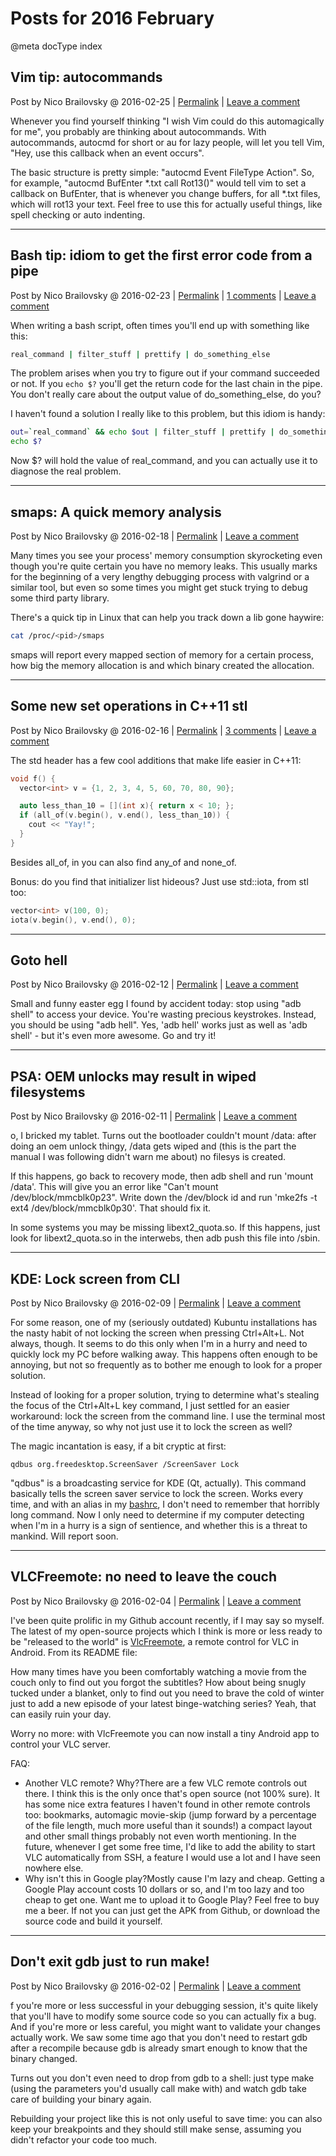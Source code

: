 # Posts for 2016 February

@meta docType index

## Vim tip: autocommands

Post by Nico Brailovsky @ 2016-02-25 | [Permalink](md_blog/2016/0225_Vimtipautocommands.md)  | [Leave a comment](https://github.com/nicolasbrailo/nicolasbrailo.github.io/issues/new?title=Comment@md_blog/2016/0225_Vimtipautocommands.md&body=I%20have%20a%20comment!)

Whenever you find yourself thinking "I wish Vim could do this automagically for me", you probably are thinking about autocommands. With autocommands, autocmd for short or au for lazy people, will let you tell Vim, "Hey, use this callback when an event occurs".

The basic structure is pretty simple: "autocmd Event FileType Action". So, for example, "autocmd BufEnter \*.txt call Rot13()" would tell vim to set a callback on BufEnter, that is whenever you change buffers, for all \*.txt files, which will rot13 your text. Feel free to use this for actually useful things, like spell checking or auto indenting.





---

## Bash tip: idiom to get the first error code from a pipe

Post by Nico Brailovsky @ 2016-02-23 | [Permalink](md_blog/2016/0223_Bashtipidiomtogetthefirsterrorcodefromapipe.md) | [1 comments](md_blog/2016/0223_Bashtipidiomtogetthefirsterrorcodefromapipe.md) | [Leave a comment](https://github.com/nicolasbrailo/nicolasbrailo.github.io/issues/new?title=Comment@md_blog/2016/0223_Bashtipidiomtogetthefirsterrorcodefromapipe.md&body=I%20have%20a%20comment!)

When writing a bash script, often times you'll end up with something like this:

```bash
real_command | filter_stuff | prettify | do_something_else
```

The problem arises when you try to figure out if your command succeeded or not. If you `echo $?` you'll get the return code for the last chain in the pipe. You don't really care about the output value of do\_something\_else, do you?

I haven't found a solution I really like to this problem, but this idiom is handy:

```bash
out=`real_command` && echo $out | filter_stuff | prettify | do_something_else
echo $?
```

Now $? will hold the value of real\_command, and you can actually use it to diagnose the real problem.








---

## smaps: A quick memory analysis

Post by Nico Brailovsky @ 2016-02-18 | [Permalink](md_blog/2016/0218_smapsAquickmemoryanalysis.md)  | [Leave a comment](https://github.com/nicolasbrailo/nicolasbrailo.github.io/issues/new?title=Comment@md_blog/2016/0218_smapsAquickmemoryanalysis.md&body=I%20have%20a%20comment!)

Many times you see your process' memory consumption skyrocketing even though you're quite certain you have no memory leaks. This usually marks for the beginning of a very lengthy debugging process with valgrind or a similar tool, but even so some times you might get stuck trying to debug some third party library.

There's a quick tip in Linux that can help you track down a lib gone haywire:

```bash
cat /proc/<pid>/smaps
```

smaps will report every mapped section of memory for a certain process, how big the memory allocation is and which binary created the allocation.





---

## Some new set operations in C++11 stl

Post by Nico Brailovsky @ 2016-02-16 | [Permalink](md_blog/2016/0216_SomenewsetoperationsinC11stl.md) | [3 comments](md_blog/2016/0216_SomenewsetoperationsinC11stl.md) | [Leave a comment](https://github.com/nicolasbrailo/nicolasbrailo.github.io/issues/new?title=Comment@md_blog/2016/0216_SomenewsetoperationsinC11stl.md&body=I%20have%20a%20comment!)

The std header has a few cool additions that make life easier in C++11:

```c++
void f() {
  vector<int> v = {1, 2, 3, 4, 5, 60, 70, 80, 90};

  auto less_than_10 = [](int x){ return x < 10; };
  if (all_of(v.begin(), v.end(), less_than_10)) {
    cout << "Yay!";
  }
}
```

Besides all\_of, in you can also find any\_of and none\_of.

Bonus: do you find that initializer list hideous? Just use std::iota, from stl too:

```c++
vector<int> v(100, 0);
iota(v.begin(), v.end(), 0);
```








---

## Goto hell

Post by Nico Brailovsky @ 2016-02-12 | [Permalink](md_blog/2016/0212_Gotohell.md)  | [Leave a comment](https://github.com/nicolasbrailo/nicolasbrailo.github.io/issues/new?title=Comment@md_blog/2016/0212_Gotohell.md&body=I%20have%20a%20comment!)

Small and funny easter egg I found by accident today: stop using "adb shell" to access your device. You're wasting precious keystrokes. Instead, you should be using "adb hell". Yes, 'adb hell' works just as well as 'adb shell' - but it's even more awesome. Go and try it!





---

## PSA: OEM unlocks may result in wiped filesystems

Post by Nico Brailovsky @ 2016-02-11 | [Permalink](md_blog/2016/0211_PSAOEMunlocksmayresultinwipedfilesystems.md)  | [Leave a comment](https://github.com/nicolasbrailo/nicolasbrailo.github.io/issues/new?title=Comment@md_blog/2016/0211_PSAOEMunlocksmayresultinwipedfilesystems.md&body=I%20have%20a%20comment!)

o, I bricked my tablet. Turns out the bootloader couldn't mount /data: after doing an oem unlock thingy, /data gets wiped and (this is the part the manual I was following didn't warn me about) no filesys is created.

If this happens, go back to recovery mode, then adb shell and run 'mount /data'. This will give you an error like "Can't mount /dev/block/mmcblk0p23". Write down the /dev/block id and run 'mke2fs -t ext4 /dev/block/mmcblk0p30'. That should fix it.

In some systems you may be missing libext2\_quota.so. If this happens, just look for libext2\_quota.so in the interwebs, then adb push this file into /sbin.





---

## KDE: Lock screen from CLI

Post by Nico Brailovsky @ 2016-02-09 | [Permalink](md_blog/2016/0209_KDELockscreenfromCLI.md)  | [Leave a comment](https://github.com/nicolasbrailo/nicolasbrailo.github.io/issues/new?title=Comment@md_blog/2016/0209_KDELockscreenfromCLI.md&body=I%20have%20a%20comment!)

For some reason, one of my (seriously outdated) Kubuntu installations has the nasty habit of not locking the screen when pressing Ctrl+Alt+L. Not always, though. It seems to do this only when I'm in a hurry and need to quickly lock my PC before walking away. This happens often enough to be annoying, but not so frequently as to bother me enough to look for a proper solution.

Instead of looking for a proper solution, trying to determine what's stealing the focus of the Ctrl+Alt+L key command, I just settled for an easier workaround: lock the screen from the command line. I use the terminal most of the time anyway, so why not just use it to lock the screen as well?

The magic incantation is easy, if a bit cryptic at first:

```
qdbus org.freedesktop.ScreenSaver /ScreenSaver Lock
```

"qdbus" is a broadcasting service for KDE (Qt, actually). This command basically tells the screen saver service to lock the screen. Works every time, and with an alias in my [bashrc](https://github.com/nicolasbrailo/Nico.rc/blob/master/bash_aliases#L22 "bashrc"), I don't need to remember that horribly long command. Now I only need to determine if my computer detecting when I'm in a hurry is a sign of sentience, and whether this is a threat to mankind. Will report soon.





---

## VLCFreemote: no need to leave the couch

Post by Nico Brailovsky @ 2016-02-04 | [Permalink](md_blog/2016/0204_VLCFreemotenoneedtoleavethecouch.md)  | [Leave a comment](https://github.com/nicolasbrailo/nicolasbrailo.github.io/issues/new?title=Comment@md_blog/2016/0204_VLCFreemotenoneedtoleavethecouch.md&body=I%20have%20a%20comment!)

I've been quite prolific in my Github account recently, if I may say so myself. The latest of my open-source projects which I think is more or less ready to be "released to the world" is [VlcFreemote](https://github.com/nicolasbrailo/VlcFreemote), a remote control for VLC in Android. From its README file:

How many times have you been comfortably watching a movie from the couch only to find out you forgot the subtitles? How about being snugly tucked under a blanket, only to find out you need to brave the cold of winter just to add a new episode of your latest binge-watching series? Yeah, that can easily ruin your day.

Worry no more: with VlcFreemote you can now install a tiny Android app to control your VLC server.

FAQ:
* Another VLC remote? Why?There are a few VLC remote controls out there. I think this is the only once that's open source (not 100% sure). It has some nice extra features I haven't found in other remote controls too: bookmarks, automagic movie-skip (jump forward by a percentage of the file length, much more useful than it sounds!) a compact layout and other small things probably not even worth mentioning. In the future, whenever I get some free time, I'd like to add the ability to start VLC automatically from SSH, a feature I would use a lot and I have seen nowhere else.
* Why isn't this in Google play?Mostly cause I'm lazy and cheap. Getting a Google Play account costs 10 dollars or so, and I'm too lazy and too cheap to get one. Want me to upload it to Google Play? Feel free to buy me a beer. If not you can just get the APK from Github, or download the source code and build it yourself.





---

## Don't exit gdb just to run make!

Post by Nico Brailovsky @ 2016-02-02 | [Permalink](md_blog/2016/0202_Dontexitgdbjusttorunmake.md)  | [Leave a comment](https://github.com/nicolasbrailo/nicolasbrailo.github.io/issues/new?title=Comment@md_blog/2016/0202_Dontexitgdbjusttorunmake.md&body=I%20have%20a%20comment!)

f you're more or less successful in your debugging session, it's quite likely that you'll have to modify some source code so you can actually fix a bug. And if you're more or less careful, you might want to validate your changes actually work. We saw some time ago that you don't need to restart gdb after a recompile because gdb is already smart enough to know that the binary changed.

Turns out you don't even need to drop from gdb to a shell: just type make (using the parameters you'd usually call make with) and watch gdb take care of building your binary again.

Rebuilding your project like this is not only useful to save time: you can also keep your breakpoints and they should still make sense, assuming you didn't refactor your code too much.



